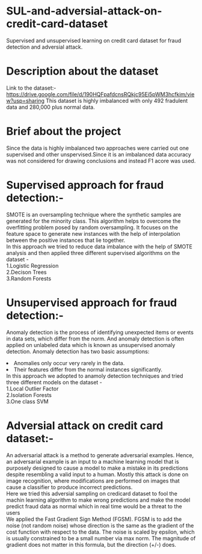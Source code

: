 # SUL-and-adversial-attack-on-credit-card-dataset
Supervised and unsupervised learning on credit card dataset for fraud detection and adversial attack.

# Description about the dataset
Link to the dataset:- https://drive.google.com/file/d/190HQFpafdcnsRQkjc95Ei5pWM3hcfkim/view?usp=sharing
This dataset is highly imbalanced with only 492 fradulent data and 280,000 plus normal data.

# Brief about the project
Since the data is highly imbalanced two approaches were carried out one supervised and other unspervised.Since it is an imbalanced data accuracy was not considered for drawing conclusions and instead F1 acore was used.
# Supervised approach for fraud detection:-
SMOTE is an oversampling technique where the synthetic samples are generated for the minority class. This algorithm helps to overcome the overfitting problem posed by random oversampling. It focuses on the feature space to generate new instances with the help of interpolation between the positive instances that lie together.<br/>
In this approach we tried to reduce data imbalance with the help of SMOTE analysis and then applied three different supervised algorithms on the dataset -<br/>
1.Logistic Regression <br/>
2.Decison Trees<br/>
3.Random Forests<br/>

# Unsupervised approach for fraud detection:-
Anomaly detection is the process of identifying unexpected items or events in data sets, which differ from the norm. And anomaly detection is often applied on unlabeled data which is known as unsupervised anomaly detection. Anomaly detection has two basic assumptions: 
<li>Anomalies only occur very rarely in the data.<br/>
<li>Their features differ from the normal instances significantly.<br/>
In this approach we adopted to anamoly detection techniques and tried three different models on the dataset -<br/>
1.Local Outlier Factor<br/>
2.Isolation Forests<br/>
3.One class SVM
  
# Adversial attack on credit card dataset:-
  
An adversarial attack is a method to generate adversarial examples. Hence, an adversarial example is an input to a machine learning model that is purposely designed to cause a model to make a mistake in its predictions despite resembling a valid input to a human.
Mostly this attack is done on image recognition, where modifications are performed on images that cause a classifier to produce incorrect predictions.<br/>
Here we tried this adversial sampling on credicard dataset to fool the machin learning algorithm to make wrong predictions and make the model predict fraud data as normal which in real time would be a threat to the users<br/>
We applied the Fast Gradient Sign Method (FGSM). FGSM is to add the noise (not random noise) whose direction is the same as the gradient of the cost function with respect to the data. The noise is scaled by epsilon, which is usually constrained to be a small number via max norm. The magnitude of gradient does not matter in this formula, but the direction (+/-) does.


  

